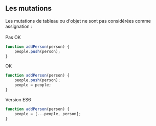 <!-- .slide: class="with-code-bg-dark two-column" -->

## Les mutations

Les mutations de tableau ou d'objet ne sont pas considérées comme assignation : <br /> <br/>
Pas OK

```javascript
function addPerson(person) {
	people.push(person);
}
```

OK

```javascript
function addPerson(person) {
	people.push(person);
	people = people;
}
```

Version ES6

<!-- .element: class="fragment" data-fragment-index="1"-->

```javascript
function addPerson(person) {
	people = [...people, person];
}
```

<!-- .element: class="fragment" data-fragment-index="1"-->
